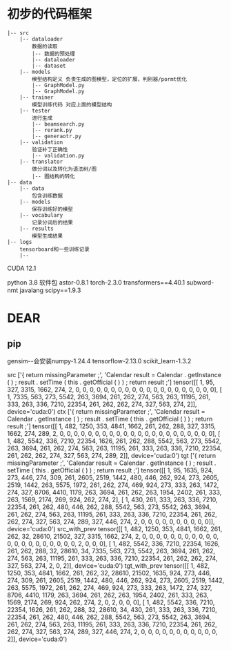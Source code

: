 # 初步的代码框架
```
|-- src
    |-- dataloader
        数据的读取
        |-- 数据的预处理
        |-- dataloader
        |-- dataset
    |-- models
        模型结构定义 负责生成的图模型，定位的扩展，判别器/pormt优化
        |-- GraphModel.py
        |-- GraphModel.py
    |-- trainer
        模型训练代码 对应上面的模型结构
    |-- tester
        进行生成
        |-- beamsearch.py
        |-- rerank.py
        |-- generaotr.py
    |-- validation
        验证补丁正确性
        |-- validation.py
    |-- translator
        做分词以及转化为语法树/图
        |-- 图结构的转化
|-- data
    |-- data
        包含训练数据
    |-- models
        保存训练好的模型
    |-- vocabulary
        记录分词后的结果
    |-- results
        模型生成结果
|-- logs
    tensorboard和一些训练记录
    |--

```

CUDA 12.1


python 3.8
软件包
astor-0.8.1 
torch-2.3.0
transformers==4.40.1
subword-nmt
javalang
scipy==1.9.3


# DEAR
## pip
gensim--会安装numpy-1.24.4
tensorflow-2.13.0
scikit_learn-1.3.2

src
['{ return missingParameter ;', 'Calendar result = Calendar . getInstance ( ) ; result . setTime ( this . getOfficial ( ) ) ; return result ;']
tensor([[    1,    95,   327,  3315,  1662,   274,     2,     0,     0,     0,
             0,     0,     0,     0,     0,     0,     0,     0,     0,     0,
             0,     0,     0,     0,     0,     0,     0],
        [    1,  7335,   563,   273,  5542,   263,  3694,   261,   262,   274,
           563,   263, 11195,   261,   333,   263,   336,  7210, 22354,   261,
           262,   262,   274,   327,   563,   274,     2]], device='cuda:0')
ctx
['{ return missingParameter ;', 'Calendar result = Calendar . getInstance ( ) ; result . setTime ( this . getOfficial ( ) ) ; return result ;']
tensor([[    1,   482,  1250,   353,  4841,  1662,   261,   262,   288,   327,
          3315,  1662,   274,   289,     2,     0,     0,     0,     0,     0,
             0,     0,     0,     0,     0,     0,     0,     0,     0,     0,
             0,     0,     0,     0,     0,     0,     0],
        [    1,   482,  5542,   336,  7210, 22354,  1626,   261,   262,   288,
          5542,   563,   273,  5542,   263,  3694,   261,   262,   274,   563,
           263, 11195,   261,   333,   263,   336,  7210, 22354,   261,   262,
           262,   274,   327,   563,   274,   289,     2]], device='cuda:0')
tgt
['{ return missingParameter ;', 'Calendar result = Calendar . getInstance ( ) ; result . setTime ( this . getOfficial ( ) ) ; return result ;']
tensor([[    1,    95,  1635,   924,   273,   446,   274,   309,   261,  2605,
          2519,  1442,   480,   446,   262,   924,   273,  2605,  2519,  1442,
           263,  5575,  1972,   261,   262,   274,   469,   924,   273,   333,
           263,  1472,   274,   327,  8706,  4410,  1179,   263,  3694,   261,
           262,   263,  1954,  2402,   261,   333,   263,  1569,  2174,   269,
           924,   262,   274,     2],
        [    1,   430,   261,   333,   263,   336,  7210, 22354,   261,   262,
           480,   446,   262,   288,  5542,   563,   273,  5542,   263,  3694,
           261,   262,   274,   563,   263, 11195,   261,   333,   263,   336,
          7210, 22354,   261,   262,   262,   274,   327,   563,   274,   289,
           327,   446,   274,     2,     0,     0,     0,     0,     0,     0,
             0,     0,     0,     0]], device='cuda:0')
src_with_prev
tensor([[    1,   482,  1250,   353,  4841,  1662,   261,   262,    32, 28610,
         21502,   327,  3315,  1662,   274,     2,     0,     0,     0,     0,
             0,     0,     0,     0,     0,     0,     0,     0,     0,     0,
             0,     0,     0,     0,     0,     0,     0,     2,     0,     0,
             0],
        [    1,   482,  5542,   336,  7210, 22354,  1626,   261,   262,   288,
            32, 28610,    34,  7335,   563,   273,  5542,   263,  3694,   261,
           262,   274,   563,   263, 11195,   261,   333,   263,   336,  7210,
         22354,   261,   262,   262,   274,   327,   563,   274,     2,     0,
             2]], device='cuda:0')
tgt_with_prev
tensor([[    1,   482,  1250,   353,  4841,  1662,   261,   262,    32, 28610,
         21502,  1635,   924,   273,   446,   274,   309,   261,  2605,  2519,
          1442,   480,   446,   262,   924,   273,  2605,  2519,  1442,   263,
          5575,  1972,   261,   262,   274,   469,   924,   273,   333,   263,
          1472,   274,   327,  8706,  4410,  1179,   263,  3694,   261,   262,
           263,  1954,  2402,   261,   333,   263,  1569,  2174,   269,   924,
           262,   274,     2,     0,     2,     0,     0,     0],
        [    1,   482,  5542,   336,  7210, 22354,  1626,   261,   262,   288,
            32, 28610,    34,   430,   261,   333,   263,   336,  7210, 22354,
           261,   262,   480,   446,   262,   288,  5542,   563,   273,  5542,
           263,  3694,   261,   262,   274,   563,   263, 11195,   261,   333,
           263,   336,  7210, 22354,   261,   262,   262,   274,   327,   563,
           274,   289,   327,   446,   274,     2,     0,     0,     0,     0,
             0,     0,     0,     0,     0,     0,     0,     2]],
       device='cuda:0')